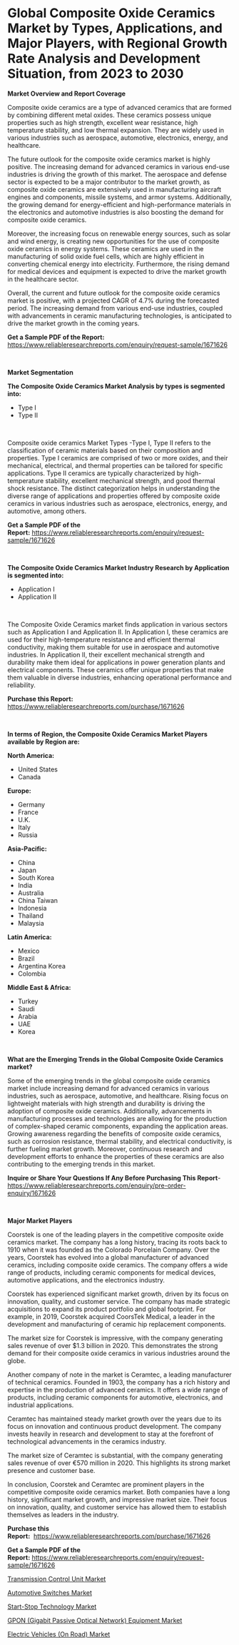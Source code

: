 <p><h1>Global Composite Oxide Ceramics Market by Types, Applications, and Major Players, with Regional Growth Rate Analysis and Development Situation, from 2023 to 2030</h1></p><p><strong>Market Overview and Report Coverage</strong></p>
<p><p>Composite oxide ceramics are a type of advanced ceramics that are formed by combining different metal oxides. These ceramics possess unique properties such as high strength, excellent wear resistance, high temperature stability, and low thermal expansion. They are widely used in various industries such as aerospace, automotive, electronics, energy, and healthcare.</p><p>The future outlook for the composite oxide ceramics market is highly positive. The increasing demand for advanced ceramics in various end-use industries is driving the growth of this market. The aerospace and defense sector is expected to be a major contributor to the market growth, as composite oxide ceramics are extensively used in manufacturing aircraft engines and components, missile systems, and armor systems. Additionally, the growing demand for energy-efficient and high-performance materials in the electronics and automotive industries is also boosting the demand for composite oxide ceramics.</p><p>Moreover, the increasing focus on renewable energy sources, such as solar and wind energy, is creating new opportunities for the use of composite oxide ceramics in energy systems. These ceramics are used in the manufacturing of solid oxide fuel cells, which are highly efficient in converting chemical energy into electricity. Furthermore, the rising demand for medical devices and equipment is expected to drive the market growth in the healthcare sector.</p><p>Overall, the current and future outlook for the composite oxide ceramics market is positive, with a projected CAGR of 4.7% during the forecasted period. The increasing demand from various end-use industries, coupled with advancements in ceramic manufacturing technologies, is anticipated to drive the market growth in the coming years.</p></p>
<p><strong>Get a Sample PDF of the Report:</strong> <a href="https://www.reliableresearchreports.com/enquiry/request-sample/1671626">https://www.reliableresearchreports.com/enquiry/request-sample/1671626</a></p>
<p>&nbsp;</p>
<p><strong>Market Segmentation</strong></p>
<p><strong>The Composite Oxide Ceramics Market Analysis by types is segmented into:</strong></p>
<p><ul><li>Type I</li><li>Type II</li></ul></p>
<p>&nbsp;</p>
<p><p>Composite oxide ceramics Market Types -Type I, Type II refers to the classification of ceramic materials based on their composition and properties. Type I ceramics are comprised of two or more oxides, and their mechanical, electrical, and thermal properties can be tailored for specific applications. Type II ceramics are typically characterized by high-temperature stability, excellent mechanical strength, and good thermal shock resistance. The distinct categorization helps in understanding the diverse range of applications and properties offered by composite oxide ceramics in various industries such as aerospace, electronics, energy, and automotive, among others.</p></p>
<p><strong>Get a Sample PDF of the Report:</strong>&nbsp;<a href="https://www.reliableresearchreports.com/enquiry/request-sample/1671626">https://www.reliableresearchreports.com/enquiry/request-sample/1671626</a></p>
<p>&nbsp;</p>
<p><strong>The Composite Oxide Ceramics Market Industry Research by Application is segmented into:</strong></p>
<p><ul><li>Application I</li><li>Application II</li></ul></p>
<p>&nbsp;</p>
<p><p>The Composite Oxide Ceramics market finds application in various sectors such as Application I and Application II. In Application I, these ceramics are used for their high-temperature resistance and efficient thermal conductivity, making them suitable for use in aerospace and automotive industries. In Application II, their excellent mechanical strength and durability make them ideal for applications in power generation plants and electrical components. These ceramics offer unique properties that make them valuable in diverse industries, enhancing operational performance and reliability.</p></p>
<p><strong>Purchase this Report:</strong>&nbsp; <a href="https://www.reliableresearchreports.com/purchase/1671626">https://www.reliableresearchreports.com/purchase/1671626</a></p>
<p>&nbsp;</p>
<p><strong>In terms of Region, the Composite Oxide Ceramics Market Players available by Region are:</strong></p>
<p>
    <p> <strong> North America: </strong>
        <ul>
            <li>United States</li>
            <li>Canada</li>
        </ul>
        </p> 
    <p> <strong> Europe: </strong>
        <ul>
            <li>Germany</li>
            <li>France</li>
            <li>U.K.</li>
            <li>Italy</li>
            <li>Russia</li>
        </ul>
        </p> 
    <p> <strong> Asia-Pacific: </strong>
        <ul>
            <li>China</li>
            <li>Japan</li>
            <li>South Korea</li>
            <li>India</li>
            <li>Australia</li>
            <li>China Taiwan</li>
            <li>Indonesia</li>
            <li>Thailand</li>
            <li>Malaysia</li>
        </ul>
        </p> 
    <p> <strong> Latin America: </strong>
        <ul>
            <li>Mexico</li>
            <li>Brazil</li>
            <li>Argentina Korea</li>
            <li>Colombia</li>
        </ul>
        </p> 
    <p> <strong> Middle East & Africa: </strong>
        <ul>
            <li>Turkey</li>
            <li>Saudi</li>
            <li>Arabia</li>
            <li>UAE</li>
            <li>Korea</li>
        </ul>
    </p>
    </p>
<p>&nbsp;</p>
<p><strong>What are the Emerging Trends in the Global Composite Oxide Ceramics market?</strong></p>
<p><p>Some of the emerging trends in the global composite oxide ceramics market include increasing demand for advanced ceramics in various industries, such as aerospace, automotive, and healthcare. Rising focus on lightweight materials with high strength and durability is driving the adoption of composite oxide ceramics. Additionally, advancements in manufacturing processes and technologies are allowing for the production of complex-shaped ceramic components, expanding the application areas. Growing awareness regarding the benefits of composite oxide ceramics, such as corrosion resistance, thermal stability, and electrical conductivity, is further fueling market growth. Moreover, continuous research and development efforts to enhance the properties of these ceramics are also contributing to the emerging trends in this market.</p></p>
<p><strong>Inquire or Share Your Questions If Any Before Purchasing This Report</strong>- <a href="https://www.reliableresearchreports.com/enquiry/pre-order-enquiry/1671626">https://www.reliableresearchreports.com/enquiry/pre-order-enquiry/1671626</a></p>
<p>&nbsp;</p>
<p><strong>Major Market Players</strong></p>
<p><p>Coorstek is one of the leading players in the competitive composite oxide ceramics market. The company has a long history, tracing its roots back to 1910 when it was founded as the Colorado Porcelain Company. Over the years, Coorstek has evolved into a global manufacturer of advanced ceramics, including composite oxide ceramics. The company offers a wide range of products, including ceramic components for medical devices, automotive applications, and the electronics industry.</p><p>Coorstek has experienced significant market growth, driven by its focus on innovation, quality, and customer service. The company has made strategic acquisitions to expand its product portfolio and global footprint. For example, in 2019, Coorstek acquired CoorsTek Medical, a leader in the development and manufacturing of ceramic hip replacement components.</p><p>The market size for Coorstek is impressive, with the company generating sales revenue of over $1.3 billion in 2020. This demonstrates the strong demand for their composite oxide ceramics in various industries around the globe.</p><p>Another company of note in the market is Ceramtec, a leading manufacturer of technical ceramics. Founded in 1903, the company has a rich history and expertise in the production of advanced ceramics. It offers a wide range of products, including ceramic components for automotive, electronics, and industrial applications.</p><p>Ceramtec has maintained steady market growth over the years due to its focus on innovation and continuous product development. The company invests heavily in research and development to stay at the forefront of technological advancements in the ceramics industry.</p><p>The market size of Ceramtec is substantial, with the company generating sales revenue of over €570 million in 2020. This highlights its strong market presence and customer base.</p><p>In conclusion, Coorstek and Ceramtec are prominent players in the competitive composite oxide ceramics market. Both companies have a long history, significant market growth, and impressive market size. Their focus on innovation, quality, and customer service has allowed them to establish themselves as leaders in the industry.</p></p>
<p><strong>Purchase this Report:</strong>&nbsp;&nbsp;<a href="https://www.reliableresearchreports.com/purchase/1671626">https://www.reliableresearchreports.com/purchase/1671626</a></p>
<p></p>
<p><strong>Get a Sample PDF of the Report:</strong>&nbsp;<a href="https://www.reliableresearchreports.com/enquiry/request-sample/1671626">https://www.reliableresearchreports.com/enquiry/request-sample/1671626</a></p>
<p><p><a href="https://www.linkedin.com/pulse/transmission-control-unit-market-challenges-opportunities/">Transmission Control Unit Market</a></p><p><a href="https://www.linkedin.com/pulse/decoding-automotive-switches-market-deep-dive-latest-trends/">Automotive Switches Market</a></p><p><a href="https://www.linkedin.com/pulse/start-stop-technology-market-insights-players-forecast/">Start-Stop Technology Market</a></p><p><a href="https://medium.com/@peterm12562/gpon-gigabit-passive-optical-network-equipment-market-size-market-outlook-and-market-forecast-2fe5bbce4d30">GPON (Gigabit Passive Optical Network) Equipment Market</a></p><p><a href="https://medium.com/@malcomw102036/electric-vehicles-on-road-market-insight-market-trends-growth-forecasted-from-2023-to-2030-3c88e0f3050a">Electric Vehicles (On Road) Market</a></p></p>